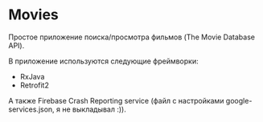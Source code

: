 # Movies

Простое приложение поиска/просмотра фильмов (The Movie Database API).

В приложение используются следующие фреймворки:
- RxJava
- Retrofit2

А также Firebase Crash Reporting service (файл с настройками google-services.json, я не выкладывал :)).
